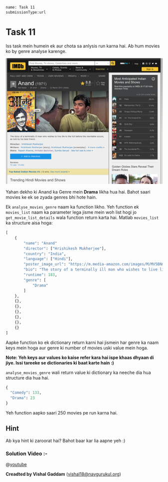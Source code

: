 ```ngMeta
name: Task 11
submissionType:url
```

# Task 11

Iss task mein humein ek aur chota sa anlysis run karna hai. Ab hum movies ko by genre analyse karenge.

![Anand IMDB](images/anand_imdb.png)

Yahan dekho ki Anand ka Genre mein **Drama** likha hua hai. Bahot saari movies ke ek se zyada genres bhi hote hain.

Ek `analyse_movies_genre` naam ka function likho. Yeh function ek `movies_list` naam ka parameter lega jisme mein woh list hogi jo `get_movie_list_details` wala function return karta hai. Matlab `movies_list` ka structure aisa hoga:

```python
[
	{
		"name": "Anand"
		"director": ["Hrishikesh Mukherjee"],
		"country": "India",
		"language": ["Hindi"],
		"poster_image_url": "https://m.media-amazon.com/images/M/MV5BNmZkMTMzNmEtMWU5NC00MjEzLWE5MzktYzRlMmQyMzk0YmM1XkEyXkFqcGdeQXVyNTA4NzY1MzY@._V1_UX182_CR0,0,182,268_AL__QL50.jpg",
		"bio": "The story of a terminally ill man who wishes to live life to the3 full before the inevitable occurs, as told by his best friend.",
		"runtime": 183,
		"genre": [
			"Drama"
		]
	},
	{},
	{},
	{},
	{},
	{},
	{}
]
```

Aapke function ko ek dictionary return karni hai jismein har genre ka naam keys mein hoga aur genre ki number of movies uski value mein hoga.

**Note: Yeh keys aur values ko kaise refer kara hai ispe khaas dhyaan di jiye. Issi tareeke se dictionaries ki baat karte hain :)**

`analyse_movies_genre` wali return value ki dictionary ka neeche dia hua structure dia hua hai.

```python
{
  "Comedy": 133,
  "Drama": 23
}
```

Yeh function aapko saari 250 movies pe run karna hai.

## Hint

Ab kya hint ki zaroorat hai? Bahot baar kar lia aapne yeh :)

### Solution Video :-

@[youtube](https://youtu.be/bsTXHgH6rGg)

**Creadted by Vishal Gaddam** (vishal18@navgurukul.org)
